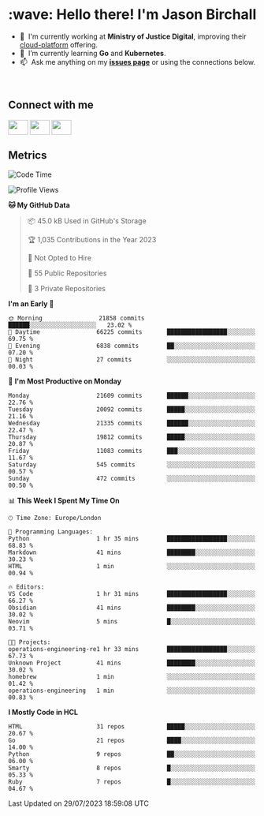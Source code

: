 <h1 align="left" id="jason-title">:wave: Hello there! I'm Jason Birchall</h1>

- :office: &nbsp;I'm currently working at **Ministry of Justice Digital**, improving their [cloud-platform](https://github.com/ministryofjustice/cloud-platform) offering.
- :seedling: &nbsp;I’m currently learning **Go** and **Kubernetes**.
- :mailbox: &nbsp;Ask me anything on my **[issues page]** or using the connections below.


<br>

<h2>Connect with me</h2>
<p>
<a href="https://twitter.com/jsonBirchall" target="blank"><img align="center" src="https://cdn.jsdelivr.net/npm/simple-icons@3.0.1/icons/twitter.svg" alt="" height="30" width="40" /></a>
<a href="https://keybase.io/json0" target="blank"><img align="center" src="https://cdn.jsdelivr.net/npm/simple-icons@3.0.1/icons/keybase.svg" alt="" height="30" width="40" /></a>
<a href="https://www.reddit.com/user/kakorate" target="blank"><img align="center" src="https://cdn.jsdelivr.net/npm/simple-icons@3.0.1/icons/reddit.svg" alt="" height="30" width="40" /></a>
</p>

<h2>Metrics</h2>

<!--START_SECTION:waka-->
![Code Time](http://img.shields.io/badge/Code%20Time-1%2C153%20hrs%2015%20mins-blue)

![Profile Views](http://img.shields.io/badge/Profile%20Views-1-blue)

**🐱 My GitHub Data** 

> 📦 45.0 kB Used in GitHub's Storage 
 > 
> 🏆 1,035 Contributions in the Year 2023
 > 
> 🚫 Not Opted to Hire
 > 
> 📜 55 Public Repositories 
 > 
> 🔑 3 Private Repositories 
 > 
**I'm an Early 🐤** 

```text
🌞 Morning                21858 commits       ██████░░░░░░░░░░░░░░░░░░░   23.02 % 
🌆 Daytime                66225 commits       █████████████████░░░░░░░░   69.75 % 
🌃 Evening                6838 commits        ██░░░░░░░░░░░░░░░░░░░░░░░   07.20 % 
🌙 Night                  27 commits          ░░░░░░░░░░░░░░░░░░░░░░░░░   00.03 % 
```
📅 **I'm Most Productive on Monday** 

```text
Monday                   21609 commits       ██████░░░░░░░░░░░░░░░░░░░   22.76 % 
Tuesday                  20092 commits       █████░░░░░░░░░░░░░░░░░░░░   21.16 % 
Wednesday                21335 commits       ██████░░░░░░░░░░░░░░░░░░░   22.47 % 
Thursday                 19812 commits       █████░░░░░░░░░░░░░░░░░░░░   20.87 % 
Friday                   11083 commits       ███░░░░░░░░░░░░░░░░░░░░░░   11.67 % 
Saturday                 545 commits         ░░░░░░░░░░░░░░░░░░░░░░░░░   00.57 % 
Sunday                   472 commits         ░░░░░░░░░░░░░░░░░░░░░░░░░   00.50 % 
```


📊 **This Week I Spent My Time On** 

```text
🕑︎ Time Zone: Europe/London

💬 Programming Languages: 
Python                   1 hr 35 mins        █████████████████░░░░░░░░   68.83 % 
Markdown                 41 mins             ████████░░░░░░░░░░░░░░░░░   30.23 % 
HTML                     1 min               ░░░░░░░░░░░░░░░░░░░░░░░░░   00.94 % 

🔥 Editors: 
VS Code                  1 hr 31 mins        █████████████████░░░░░░░░   66.27 % 
Obsidian                 41 mins             ████████░░░░░░░░░░░░░░░░░   30.02 % 
Neovim                   5 mins              █░░░░░░░░░░░░░░░░░░░░░░░░   03.71 % 

🐱‍💻 Projects: 
operations-engineering-re1 hr 33 mins        █████████████████░░░░░░░░   67.73 % 
Unknown Project          41 mins             ████████░░░░░░░░░░░░░░░░░   30.02 % 
homebrew                 1 min               ░░░░░░░░░░░░░░░░░░░░░░░░░   01.42 % 
operations-engineering   1 min               ░░░░░░░░░░░░░░░░░░░░░░░░░   00.83 % 
```

**I Mostly Code in HCL** 

```text
HTML                     31 repos            █████░░░░░░░░░░░░░░░░░░░░   20.67 % 
Go                       21 repos            ████░░░░░░░░░░░░░░░░░░░░░   14.00 % 
Python                   9 repos             ██░░░░░░░░░░░░░░░░░░░░░░░   06.00 % 
Smarty                   8 repos             █░░░░░░░░░░░░░░░░░░░░░░░░   05.33 % 
Ruby                     7 repos             █░░░░░░░░░░░░░░░░░░░░░░░░   04.67 % 
```




 Last Updated on 29/07/2023 18:59:08 UTC
<!--END_SECTION:waka-->

<!-- links -->

[issues page]: https://github.com/jasonBirchall/jasonBirchall/issues "jasonBirchall/issues"
